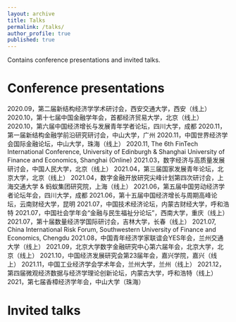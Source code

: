 ```yaml
---
layout: archive
title: Talks
permalink: /talks/
author_profile: true
published: true
---
```


Contains conference presentations and invited talks.

Conference presentations
======
2020.09，第二届新结构经济学学术研讨会，西安交通大学，西安（线上）
2020.10，第十七届中国金融学年会，首都经济贸易大学，北京（线上）
2020.10，第六届中国经济增长与发展青年学者论坛，四川大学，成都
2020.11，第一届新结构金融学前沿研究研讨会，中山大学，广州
2020.11，中国世界经济学会国际金融论坛，中山大学，珠海（线上）
2020.11, The 6th FinTech International Conference, University of Edinburgh & Shanghai University of Finance and Economics, Shanghai (Online)
2021.03，数字经济与高质量发展研讨会，中国人民大学，北京（线上）
2021.04，第三届国家发展青年论坛，北京大学，北京（线上）
2021.04，数字金融开放研究尖峰计划第四次研讨会，上海交通大学 & 蚂蚁集团研究院，上海（线上）
2021.06，第五届中国劳动经济学者论坛年会，四川大学，成都
2021.06，第十五届中国经济增长与周期高峰论坛，云南财经大学，昆明
2021.07，中国技术经济论坛，内蒙古财经大学，呼和浩特
2021.07，中国社会学年会“金融与民生福祉分论坛”，西南大学，重庆（线上）
2021.07，第十届数量经济学国际研讨会，吉林大学，长春（线上）
2021.07, China International Risk Forum, Southwestern University of Finance and Economics, Chengdu
2021.08，中国青年经济学家联谊会YES年会，兰州交通大学（线上）
2021.09，北京大学数字金融研究中心第六届年会，北京大学，北京（线上）
2021.10，中国经济发展研究会第23届年会，嘉兴学院，嘉兴（线上）
2021.11，中国工业经济学会学术年会，兰州大学，兰州（线上）
2021.12，第四届微观经济数据与经济学理论创新论坛，内蒙古大学，呼和浩特（线上）
2021，第七届香樟经济学年会，中山大学（珠海）












Invited talks
======


